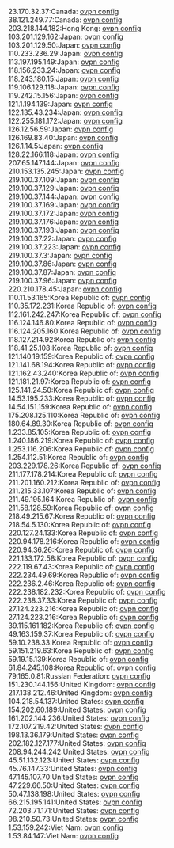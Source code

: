 23.170.32.37:Canada: [ovpn config](vpn/23_170_32_37.ovpn)  
38.121.249.77:Canada: [ovpn config](vpn/38_121_249_77.ovpn)  
203.218.144.182:Hong Kong: [ovpn config](vpn/203_218_144_182.ovpn)  
103.201.129.162:Japan: [ovpn config](vpn/103_201_129_162.ovpn)  
103.201.129.50:Japan: [ovpn config](vpn/103_201_129_50.ovpn)  
110.233.236.29:Japan: [ovpn config](vpn/110_233_236_29.ovpn)  
113.197.195.149:Japan: [ovpn config](vpn/113_197_195_149.ovpn)  
118.156.233.24:Japan: [ovpn config](vpn/118_156_233_24.ovpn)  
118.243.180.15:Japan: [ovpn config](vpn/118_243_180_15.ovpn)  
119.106.129.118:Japan: [ovpn config](vpn/119_106_129_118.ovpn)  
119.242.15.156:Japan: [ovpn config](vpn/119_242_15_156.ovpn)  
121.1.194.139:Japan: [ovpn config](vpn/121_1_194_139.ovpn)  
122.135.43.234:Japan: [ovpn config](vpn/122_135_43_234.ovpn)  
122.255.181.172:Japan: [ovpn config](vpn/122_255_181_172.ovpn)  
126.12.56.59:Japan: [ovpn config](vpn/126_12_56_59.ovpn)  
126.169.83.40:Japan: [ovpn config](vpn/126_169_83_40.ovpn)  
126.1.14.5:Japan: [ovpn config](vpn/126_1_14_5.ovpn)  
128.22.166.118:Japan: [ovpn config](vpn/128_22_166_118.ovpn)  
207.65.147.144:Japan: [ovpn config](vpn/207_65_147_144.ovpn)  
210.153.135.245:Japan: [ovpn config](vpn/210_153_135_245.ovpn)  
219.100.37.109:Japan: [ovpn config](vpn/219_100_37_109.ovpn)  
219.100.37.129:Japan: [ovpn config](vpn/219_100_37_129.ovpn)  
219.100.37.144:Japan: [ovpn config](vpn/219_100_37_144.ovpn)  
219.100.37.169:Japan: [ovpn config](vpn/219_100_37_169.ovpn)  
219.100.37.172:Japan: [ovpn config](vpn/219_100_37_172.ovpn)  
219.100.37.176:Japan: [ovpn config](vpn/219_100_37_176.ovpn)  
219.100.37.193:Japan: [ovpn config](vpn/219_100_37_193.ovpn)  
219.100.37.22:Japan: [ovpn config](vpn/219_100_37_22.ovpn)  
219.100.37.223:Japan: [ovpn config](vpn/219_100_37_223.ovpn)  
219.100.37.3:Japan: [ovpn config](vpn/219_100_37_3.ovpn)  
219.100.37.86:Japan: [ovpn config](vpn/219_100_37_86.ovpn)  
219.100.37.87:Japan: [ovpn config](vpn/219_100_37_87.ovpn)  
219.100.37.96:Japan: [ovpn config](vpn/219_100_37_96.ovpn)  
220.210.178.45:Japan: [ovpn config](vpn/220_210_178_45.ovpn)  
110.11.53.165:Korea Republic of: [ovpn config](vpn/110_11_53_165.ovpn)  
110.35.172.231:Korea Republic of: [ovpn config](vpn/110_35_172_231.ovpn)  
112.161.242.247:Korea Republic of: [ovpn config](vpn/112_161_242_247.ovpn)  
116.124.146.80:Korea Republic of: [ovpn config](vpn/116_124_146_80.ovpn)  
116.124.205.160:Korea Republic of: [ovpn config](vpn/116_124_205_160.ovpn)  
118.127.214.92:Korea Republic of: [ovpn config](vpn/118_127_214_92.ovpn)  
118.41.25.108:Korea Republic of: [ovpn config](vpn/118_41_25_108.ovpn)  
121.140.19.159:Korea Republic of: [ovpn config](vpn/121_140_19_159.ovpn)  
121.141.68.194:Korea Republic of: [ovpn config](vpn/121_141_68_194.ovpn)  
121.162.43.240:Korea Republic of: [ovpn config](vpn/121_162_43_240.ovpn)  
121.181.21.97:Korea Republic of: [ovpn config](vpn/121_181_21_97.ovpn)  
125.141.24.50:Korea Republic of: [ovpn config](vpn/125_141_24_50.ovpn)  
14.53.195.233:Korea Republic of: [ovpn config](vpn/14_53_195_233.ovpn)  
14.54.151.159:Korea Republic of: [ovpn config](vpn/14_54_151_159.ovpn)  
175.208.125.110:Korea Republic of: [ovpn config](vpn/175_208_125_110.ovpn)  
180.64.89.30:Korea Republic of: [ovpn config](vpn/180_64_89_30.ovpn)  
1.233.85.105:Korea Republic of: [ovpn config](vpn/1_233_85_105.ovpn)  
1.240.186.219:Korea Republic of: [ovpn config](vpn/1_240_186_219.ovpn)  
1.253.116.206:Korea Republic of: [ovpn config](vpn/1_253_116_206.ovpn)  
1.254.112.51:Korea Republic of: [ovpn config](vpn/1_254_112_51.ovpn)  
203.229.178.26:Korea Republic of: [ovpn config](vpn/203_229_178_26.ovpn)  
211.177.178.214:Korea Republic of: [ovpn config](vpn/211_177_178_214.ovpn)  
211.201.160.212:Korea Republic of: [ovpn config](vpn/211_201_160_212.ovpn)  
211.215.33.107:Korea Republic of: [ovpn config](vpn/211_215_33_107.ovpn)  
211.49.195.164:Korea Republic of: [ovpn config](vpn/211_49_195_164.ovpn)  
211.58.128.59:Korea Republic of: [ovpn config](vpn/211_58_128_59.ovpn)  
218.49.215.67:Korea Republic of: [ovpn config](vpn/218_49_215_67.ovpn)  
218.54.5.130:Korea Republic of: [ovpn config](vpn/218_54_5_130.ovpn)  
220.127.24.133:Korea Republic of: [ovpn config](vpn/220_127_24_133.ovpn)  
220.94.178.216:Korea Republic of: [ovpn config](vpn/220_94_178_216.ovpn)  
220.94.36.26:Korea Republic of: [ovpn config](vpn/220_94_36_26.ovpn)  
221.133.172.58:Korea Republic of: [ovpn config](vpn/221_133_172_58.ovpn)  
222.119.67.43:Korea Republic of: [ovpn config](vpn/222_119_67_43.ovpn)  
222.234.49.69:Korea Republic of: [ovpn config](vpn/222_234_49_69.ovpn)  
222.236.2.46:Korea Republic of: [ovpn config](vpn/222_236_2_46.ovpn)  
222.238.182.232:Korea Republic of: [ovpn config](vpn/222_238_182_232.ovpn)  
222.238.37.33:Korea Republic of: [ovpn config](vpn/222_238_37_33.ovpn)  
27.124.223.216:Korea Republic of: [ovpn config](vpn/27_124_223_216.ovpn)  
27.124.223.216:Korea Republic of: [ovpn config](vpn/27_124_223_216.ovpn)  
39.115.161.182:Korea Republic of: [ovpn config](vpn/39_115_161_182.ovpn)  
49.163.159.37:Korea Republic of: [ovpn config](vpn/49_163_159_37.ovpn)  
59.10.238.33:Korea Republic of: [ovpn config](vpn/59_10_238_33.ovpn)  
59.151.219.63:Korea Republic of: [ovpn config](vpn/59_151_219_63.ovpn)  
59.19.15.139:Korea Republic of: [ovpn config](vpn/59_19_15_139.ovpn)  
61.84.245.108:Korea Republic of: [ovpn config](vpn/61_84_245_108.ovpn)  
79.165.0.81:Russian Federation: [ovpn config](vpn/79_165_0_81.ovpn)  
151.230.144.156:United Kingdom: [ovpn config](vpn/151_230_144_156.ovpn)  
217.138.212.46:United Kingdom: [ovpn config](vpn/217_138_212_46.ovpn)  
104.218.54.137:United States: [ovpn config](vpn/104_218_54_137.ovpn)  
154.202.60.189:United States: [ovpn config](vpn/154_202_60_189.ovpn)  
161.202.144.236:United States: [ovpn config](vpn/161_202_144_236.ovpn)  
172.107.219.42:United States: [ovpn config](vpn/172_107_219_42.ovpn)  
198.13.36.179:United States: [ovpn config](vpn/198_13_36_179.ovpn)  
202.182.127.177:United States: [ovpn config](vpn/202_182_127_177.ovpn)  
208.94.244.242:United States: [ovpn config](vpn/208_94_244_242.ovpn)  
45.51.132.123:United States: [ovpn config](vpn/45_51_132_123.ovpn)  
45.76.147.33:United States: [ovpn config](vpn/45_76_147_33.ovpn)  
47.145.107.70:United States: [ovpn config](vpn/47_145_107_70.ovpn)  
47.229.66.50:United States: [ovpn config](vpn/47_229_66_50.ovpn)  
50.47.138.198:United States: [ovpn config](vpn/50_47_138_198.ovpn)  
66.215.195.141:United States: [ovpn config](vpn/66_215_195_141.ovpn)  
72.203.71.171:United States: [ovpn config](vpn/72_203_71_171.ovpn)  
98.210.50.73:United States: [ovpn config](vpn/98_210_50_73.ovpn)  
1.53.159.242:Viet Nam: [ovpn config](vpn/1_53_159_242.ovpn)  
1.53.84.147:Viet Nam: [ovpn config](vpn/1_53_84_147.ovpn)  
